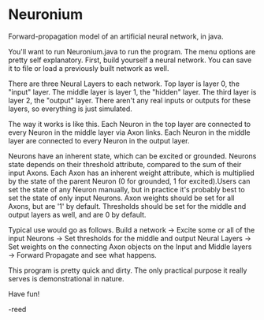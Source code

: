 # Neuronium
Forward-propagation model of an artificial neural network, in java.

You'll want to run Neuronium.java to run the program. The menu options are pretty self explanatory.
First, build yourself a neural network. You can save it to file or load a previously built network as well.

There are three Neural Layers to each network. Top layer is layer 0, the "input" layer. The middle layer is layer 1, the "hidden" layer.
The third layer is layer 2, the "output" layer. There aren't any real inputs or outputs for these layers, so everything is just simulated.

The way it works is like this. Each Neuron in the top layer are connected to every Neuron in the middle layer via Axon links.
Each Neuron in the middle layer are connected to every Neuron in the output layer.

Neurons have an inherent state, which can be excited or grounded. Neurons state depends on their threshold attribute, compared to the sum
of their input Axons. Each Axon has an inherent weight attribute, which is multiplied by the state of the parent Neuron (0 for grounded,
1 for excited).Users can set the state of any Neuron manually, but in practice it's probably best to set the state of only input Neurons.
Axon weights should be set for all Axons, but are '1' by default. Thresholds should be set for the middle and output layers as well, and are
0 by default. 

Typical use would go as follows. Build a network -> Excite some or all of the input Neurons -> Set thresholds for the middle and output 
Neural Layers -> Set weights on the connecting Axon objects on the Input and Middle layers -> Forward Propagate and see what happens.

This program is pretty quick and dirty. The only practical purpose it really serves is demonstrational in nature. 

Have fun!

-reed
